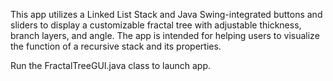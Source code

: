This app utilizes a Linked List Stack and Java Swing-integrated buttons and sliders 
to display a customizable fractal tree with adjustable thickness, branch layers, and angle.
The app is intended for helping users to visualize the function of a recursive stack and its properties.

Run the FractalTreeGUI.java class to launch app.